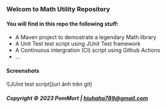 ### Welcom to Math Utility Repository

#### You will find in this repo the following stuff:

* A Maven project to demostrate a legendary Math library
* A Unit Test test script using JUnit Test framework
* A Continuous intergration (CI) script using Github Actions
* ...

#### Screenshots
![JUint test script](url ảnh trên git)

##### Copyright &#169; 2023 PomMort | hiuhaha789@gmail.com
